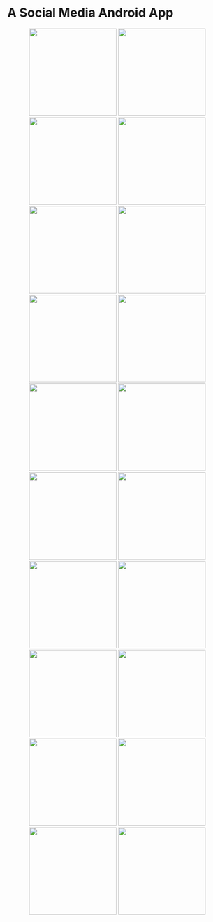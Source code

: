 # A Social Media Android App
<p align="center">
<img width="200" src="https://github.com/TasniaKheya/civilService12301/blob/main/app/Screenshot_20221228-023449_Society_app.jpg" />
<img width="200" src="https://github.com/TasniaKheya/civilService12301/blob/main/app/Screenshot_20221228-023459_Society_app.jpg" />
<img width="200" src="https://github.com/TasniaKheya/civilService12301/blob/main/app/Screenshot_20221228-023515_Society_app.jpg" />
<img width="200" src="https://github.com/TasniaKheya/civilService12301/blob/main/app/Screenshot_20221228-023523_Society_app.jpg" />
<img width="200" src="https://github.com/TasniaKheya/civilService12301/blob/main/app/Screenshot_20221228-023555_Society_app.jpg" />
<img width="200" src="https://github.com/TasniaKheya/civilService12301/blob/main/app/Screenshot_20221228-023707_Society_app.jpg" />
<img width="200" src="https://github.com/TasniaKheya/civilService12301/blob/main/app/Screenshot_20221228-023753_Society_app.jpg" />
<img width="200" src="https://github.com/TasniaKheya/civilService12301/blob/main/app/Screenshot_20221228-023523_Society_app.jpg" />
<img width="200" src="https://github.com/TasniaKheya/civilService12301/blob/main/app/Screenshot_20221228-023555_Society_app.jpg" />
<img width="200" src="https://github.com/TasniaKheya/civilService12301/blob/main/app/Screenshot_20221228-023707_Society_app.jpg" />
<img width="200" src="https://github.com/TasniaKheya/civilService12301/blob/main/app/Screenshot_20221228-023753_Society_app.jpg" />
<img width="200" src="https://github.com/TasniaKheya/civilService12301/blob/main/app/Screenshot_20221228-023844_Society_app.jpg" />
<img width="200" src="https://github.com/TasniaKheya/civilService12301/blob/main/app/Screenshot_20221228-023921_Society_app.jpg" />
<img width="200" src="https://github.com/TasniaKheya/civilService12301/blob/main/app/Screenshot_20221228-023934_Society_app.jpg" />
<img width="200" src="https://github.com/TasniaKheya/civilService12301/blob/main/app/Screenshot_20221228-023945_Society_app.jpg" />
<img width="200" src="https://github.com/TasniaKheya/civilService12301/blob/main/app/Screenshot_20221228-023956_Society_app.jpg" />
<img width="200" src="https://github.com/TasniaKheya/civilService12301/blob/main/app/Screenshot_20221228-024158_Society_app.jpg" />
<img width="200" src="https://github.com/TasniaKheya/civilService12301/blob/main/app/Screenshot_20221228-024354_Society_app.jpg" />
<img width="200" src="https://github.com/TasniaKheya/civilService12301/blob/main/app/Screenshot_20221228-024425_Society_app.jpg" />
<img width="200" src="https://github.com/TasniaKheya/civilService12301/blob/main/app/Screenshot_20221228-025837_Society_app.jpg" />
</p>



